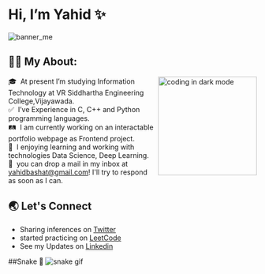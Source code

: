 # Hi, I’m Yahid ✨

![banner_me](https://user-images.githubusercontent.com/97111767/171628088-af90ae64-1f8f-45bd-b5c2-99fd84dbe732.png)

## 🧑‍💻&nbsp;My About:

<img alt="coding in dark mode" src="https://cdn.dribbble.com/users/107759/screenshots/3742849/media/539fcaccda77f2d9d7e557c4c2361c52.gif" height=200 align="right"/>

🎓 &nbsp;At present I’m studying Information Technology at VR Siddhartha Engineering College,Vijayawada.\
✅ &nbsp;I’ve Experience in C, C++ and Python programming languages.\
🛤️ &nbsp;I am currently working on an interactable portfolio webpage as Frontend project.\
🎯 &nbsp;I enjoying learning and working with technologies  Data Science, Deep Learning.\
📧 &nbsp;you can drop a mail in my inbox at yahidbashat@gmail.com! I'll try to respond as soon as I can.


## 🌏 Let's Connect

- Sharing inferences on <a href="https://twitter.com/YahidSF">Twitter</a>
- started practicing on <a href="https://leetcode.com/Yahid_S/">LeetCode</a>
- See my Updates on <a href="https://www.linkedin.com/in/yahid-basha/" >Linkedin</a>

##Snake 🐍
![snake gif](https://github.com/Yahid-Basha/Yahid-Basha/blob/output/github-contribution-grid-snake.gif)
<picture>
  <source media="(prefers-color-scheme: dark)" srcset="https://github.com/Yahid-Basha/Yahid-Basha/blob/output/github-contribution-grid-snake.gif">
</picvture>
<!---
Yahid-Basha/Yahid-Basha is a ✨ special ✨ repository because its `README.md` (this file) appears on your GitHub profile.
You can click the Preview link to take a look at your changes.
<p><img alt="Welcome" src="https://i.pinimg.com/originals/13/dc/02/13dc0237679cbeba6804ce6d619fb8a4.jpg" allign="left" height=200></p>
--->
